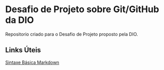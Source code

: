 # Desafio de Projeto sobre Git/GitHub da DIO

Repositorio criado para o Desafio de Projeto proposto pela DIO.

## Links Úteis
[Sintaxe Básica Markdown](https://www.markdownguide.org/basic-syntax/)
